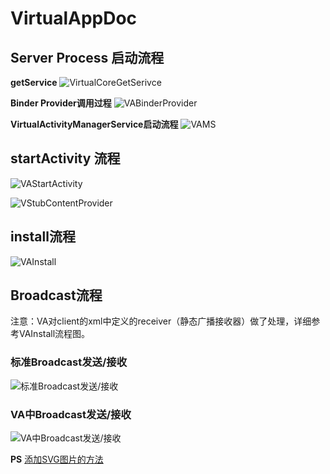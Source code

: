 ﻿# VirtualAppDoc

## Server Process 启动流程

**getService**
![VirtualCoreGetSerivce](https://rawgit.com/prife/VirtualAppDoc/master/pngs/VirtualCoreGetSerivce.svg)

**Binder Provider调用过程**
![VABinderProvider](https://rawgit.com/prife/VirtualAppDoc/master/pngs/VABinderProvider.svg)

**VirtualActivityManagerService启动流程**
![VAMS](https://rawgit.com/prife/VirtualAppDoc/master/pngs/VAMS.svg)

## startActivity 流程

![VAStartActivity](https://rawgit.com/prife/VirtualAppDoc/master/pngs/VAStartActivity.svg)

![VStubContentProvider](https://rawgit.com/prife/VirtualAppDoc/master/pngs/VStubContentProvider.svg)

## install流程

![VAInstall](https://rawgit.com/prife/VirtualAppDoc/master/pngs/VAInstall.svg)

## Broadcast流程

注意：VA对client的xml中定义的receiver（静态广播接收器）做了处理，详细参考VAInstall流程图。

### 标准Broadcast发送/接收

![标准Broadcast发送/接收](https://rawgit.com/prife/VirtualAppDoc/master/pngs/Broadcast.svg)

### VA中Broadcast发送/接收

![VA中Broadcast发送/接收](https://rawgit.com/prife/VirtualAppDoc/master/pngs/VABroadcast.svg)

**PS**
[添加SVG图片的方法](http://stackoverflow.com/questions/13808020/include-an-svg-hosted-on-github-in-markdown)

